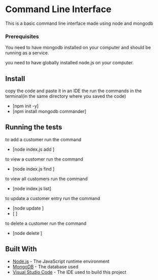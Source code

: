 # Command Line Interface 

This is a basic command line interface made using node and mongodb


### Prerequisites

You need to have mongodb installed on your computer and should be running as a service.

you need to have globally installed node.js on your computer.


## Install

copy the code and paste it in an IDE the run the commands in the terminal(in the same directory where you saved the code)
* [npm init -y]
* [npm install mongodb commander]


## Running the tests

to add a customer run the command
* [node index.js add <firstname> <lastname> <phone> <email>]

to view a customer run the command
* [node index.js find <firstname>]

to view all customers run the command 
* [node index.js list]

to update a customer entry run the command
* [node update <firstname>]
* [<firstname> <lastname> <phone> <email>]

to delete a customer run the command
* [node delete <firstname>]


## Built With

* [Node.js](https://nodejs.org/en/download/) - The JavaScript runtime environment
* [MongoDB](https://www.mongodb.com/download-center) - The database used
* [Visual Studio Code](https://code.visualstudio.com/download) - The IDE used to build this project